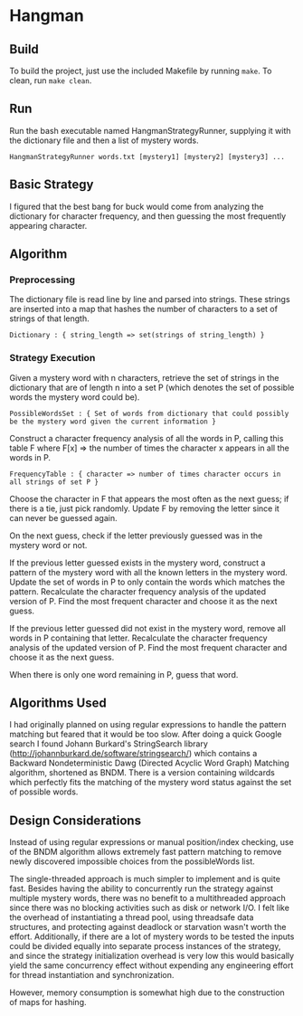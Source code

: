 Hangman
=======

Build
-----

To build the project, just use the included Makefile by running `make`.
To clean, run `make clean`.

Run
---

Run the bash executable named HangmanStrategyRunner, supplying it with the dictionary file and then a list of mystery words.

    HangmanStrategyRunner words.txt [mystery1] [mystery2] [mystery3] ...

Basic Strategy
--------------

I figured that the best bang for buck would come from analyzing the dictionary for character frequency, and then guessing the most frequently appearing character.

Algorithm
---------

### Preprocessing

The dictionary file is read line by line and parsed into strings. These strings are inserted into a map that hashes the number of characters to a set of strings of that length.

    Dictionary : { string_length => set(strings of string_length) }

### Strategy Execution

Given a mystery word with n characters, retrieve the set of strings in the dictionary that are of length n into a set P (which denotes the set of possible words the mystery word could be).

    PossibleWordsSet : { Set of words from dictionary that could possibly be the mystery word given the current information }

Construct a character frequency analysis of all the words in P, calling this table F where F[x] => the number of times the character x appears in all the words in P.

    FrequencyTable : { character => number of times character occurs in all strings of set P }

Choose the character in F that appears the most often as the next guess; if there is a tie, just pick randomly.
Update F by removing the letter since it can never be guessed again.

On the next guess, check if the letter previously guessed was in the mystery word or not.

If the previous letter guessed exists in the mystery word, construct a pattern of the mystery word with all the known letters in the mystery word.
Update the set of words in P to only contain the words which matches the pattern.
Recalculate the character frequency analysis of the updated version of P.
Find the most frequent character and choose it as the next guess.

If the previous letter guessed did not exist in the mystery word, remove all words in P containing that letter.
Recalculate the character frequency analysis of the updated version of P.
Find the most frequent character and choose it as the next guess.

When there is only one word remaining in P, guess that word.

Algorithms Used
---------------

I had originally planned on using regular expressions to handle the pattern matching but feared that it would be too slow.
After doing a quick Google search I found Johann Burkard's StringSearch library (http://johannburkard.de/software/stringsearch/)
which contains a Backward Nondeterministic Dawg (Directed Acyclic Word Graph) Matching algorithm, shortened as BNDM.
There is a version containing wildcards which perfectly fits the matching of the mystery word status against the set of possible words.

Design Considerations
---------------------

Instead of using regular expressions or manual position/index checking, use of the BNDM algorithm allows extremely fast pattern matching to remove newly discovered impossible choices from the possibleWords list.

The single-threaded approach is much simpler to implement and is quite fast. Besides having the ability to concurrently run the strategy against multiple mystery words, there was no benefit to a multithreaded approach since there was no blocking activities such as disk or network I/O. I felt like the overhead of instantiating a thread pool, using threadsafe data structures, and protecting against deadlock or starvation wasn't worth the effort. Additionally, if there are a lot of mystery words to be tested the inputs could be divided equally into separate process instances of the strategy, and since the strategy initialization overhead is very low this would basically yield the same concurrency effect without expending any engineering effort for thread instantiation and synchronization.

However, memory consumption is somewhat high due to the construction of maps for hashing.
